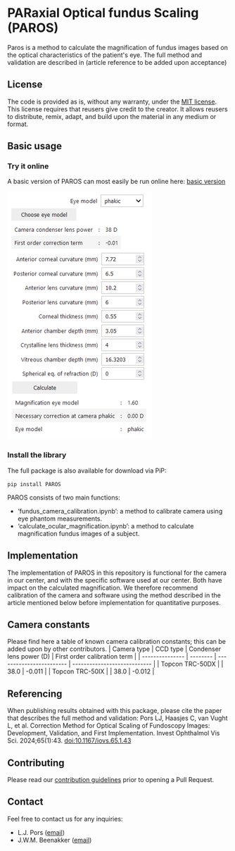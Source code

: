 # PARaxial Optical fundus Scaling (PAROS)

Paros is a method to calculate the magnification of fundus images based on the optical characteristics of the patient's eye. The full method and validation are described in (article reference to be added upon acceptance)

## License

The code is provided as is, without any warranty, under the [MIT license](LICENSE). This license requires that reusers give credit to the creator. It allows reusers to distribute, remix, adapt, and build upon the material in any medium or format. 

## Basic usage


### Try it online
A basic version of PAROS can most easily be run online here: [basic version](https://mreye-lumc.github.io/PAROS)

[![Try PAROS online](https://raw.githubusercontent.com/MREYE-LUMC/PAROS/assets/assets/images/screenshot.png)](https://mreye-lumc.GitHub.io/PAROS)

### Install the library

The full package is also available for download via PiP:

```
pip install PAROS
``` 

PAROS consists of two main functions: 

- ‘fundus_camera_calibration.ipynb’: a method to calibrate camera using eye phantom measurements. 
- ‘calculate_ocular_magnification.ipynb’: a method to calculate magnification fundus images of a subject. 

## Implementation 

The implementation of PAROS in this repository is functional for the camera in our center, and with the specific software used at our center. Both have impact on the calculated magnification. We therefore recommend calibration of the camera and software using the method described in the article mentioned below before implementation for quantitative purposes.

## Camera constants

Please find here a table of known camera calibration constants; this can be added upon by other contributors. 
| Camera type     | CCD type | Condenser lens power (D) | First order calibration term |
| --------------- | -------- | ------------------------ | ---------------------------- |
| Topcon TRC-50DX |          | 38.0                     | -0.011                       |
| Topcon TRC-50IX |          | 38.0                     | -0.012                       |

## Referencing

When publishing results obtained with this package, please cite the paper that describes the full method and validation: Pors LJ, Haasjes C, van Vught L, et al. Correction Method for Optical Scaling of Fundoscopy Images: Development, Validation, and First Implementation. Invest Ophthalmol Vis Sci. 2024;65(1):43. [doi:10.1167/iovs.65.1.43](https://iovs.arvojournals.org/article.aspx?articleid=2793314)

## Contributing

Please read our [contribution guidelines](CONTRIBUTING.md) prior to opening a Pull Request.

## Contact

Feel free to contact us for any inquiries:

- L.J. Pors ([email](mailto:l.j.pors@lumc.nl))
- J.W.M. Beenakker ([email](mailto:j.w.m.beenakker@lumc.nl))
